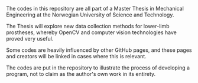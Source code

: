 The codes in this repository are all part of a Master Thesis in Mechanical Engineering at the Norwegian University of Science and Technology. 

The Thesis will explore new data collection methods for lower-limb prostheses, whereby OpenCV and computer vision technologies have proved very useful. 

Some codes are heavily influenced by other GitHub pages, and these pages and creators will be linked in cases where this is relevant. 

The codes are put in the repository to illustrate the process of developing a program, not to claim as the author's own work in its entirety.
